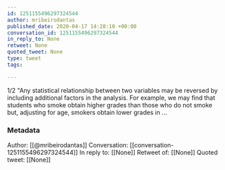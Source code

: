 ```yaml
---
id: 1251155496297324544
author: mribeirodantas
published_date: 2020-04-17 14:28:10 +00:00
conversation_id: 1251155496297324544
in_reply_to: None
retweet: None
quoted_tweet: None
type: tweet
tags:

---
```


1/2 "Any statistical relationship between two variables may be reversed by including additional factors in the analysis. For example, we may find that students who smoke obtain higher grades than those who do not smoke but, adjusting for age, smokers obtain lower grades in ...

### Metadata

Author: [[@mribeirodantas]]
Conversation: [[conversation-1251155496297324544]]
In reply to: [[None]]
Retweet of: [[None]]
Quoted tweet: [[None]]

